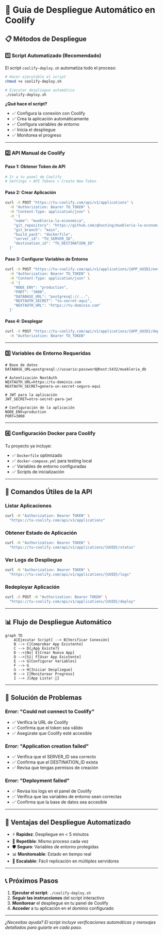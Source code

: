 
# 🚀 Guía de Despliegue Automático en Coolify

## 📋 Métodos de Despliegue

### 1️⃣ **Script Automatizado (Recomendado)**

El script `coolify-deploy.sh` automatiza todo el proceso:

```bash
# Hacer ejecutable el script
chmod +x coolify-deploy.sh

# Ejecutar despliegue automático
./coolify-deploy.sh
```

**¿Qué hace el script?**
- ✅ Configura la conexión con Coolify
- ✅ Crea la aplicación automáticamente
- ✅ Configura variables de entorno
- ✅ Inicia el despliegue
- ✅ Monitorea el progreso

---

### 2️⃣ **API Manual de Coolify**

#### **Paso 1: Obtener Token de API**
```bash
# Ir a tu panel de Coolify
# Settings > API Tokens > Create New Token
```

#### **Paso 2: Crear Aplicación**
```bash
curl -X POST "https://tu-coolify.com/api/v1/applications" \
  -H "Authorization: Bearer TU_TOKEN" \
  -H "Content-Type: application/json" \
  -d '{
    "name": "muebleria-la-economica",
    "git_repository": "https://github.com/qhosting/muebleria-la-economica.git",
    "git_branch": "main",
    "build_pack": "dockerfile",
    "server_id": "TU_SERVER_ID",
    "destination_id": "TU_DESTINATION_ID"
  }'
```

#### **Paso 3: Configurar Variables de Entorno**
```bash
curl -X POST "https://tu-coolify.com/api/v1/applications/{APP_UUID}/environment" \
  -H "Authorization: Bearer TU_TOKEN" \
  -H "Content-Type: application/json" \
  -d '{
    "NODE_ENV": "production",
    "PORT": "3000",
    "DATABASE_URL": "postgresql://...",
    "NEXTAUTH_SECRET": "tu-secret-aqui",
    "NEXTAUTH_URL": "https://tu-dominio.com"
  }'
```

#### **Paso 4: Desplegar**
```bash
curl -X POST "https://tu-coolify.com/api/v1/applications/{APP_UUID}/deploy" \
  -H "Authorization: Bearer TU_TOKEN"
```

---

### 3️⃣ **Variables de Entorno Requeridas**

```env
# Base de datos
DATABASE_URL=postgresql://usuario:password@host:5432/muebleria_db

# Autenticación NextAuth
NEXTAUTH_URL=https://tu-dominio.com
NEXTAUTH_SECRET=genera-un-secret-seguro-aqui

# JWT para la aplicación
JWT_SECRET=otro-secret-para-jwt

# Configuración de la aplicación
NODE_ENV=production
PORT=3000
```

---

### 4️⃣ **Configuración Docker para Coolify**

Tu proyecto ya incluye:
- ✅ `Dockerfile` optimizado
- ✅ `docker-compose.yml` para testing local
- ✅ Variables de entorno configuradas
- ✅ Scripts de inicialización

---

## 🔧 **Comandos Útiles de la API**

### **Listar Aplicaciones**
```bash
curl -H "Authorization: Bearer TOKEN" \
  "https://tu-coolify.com/api/v1/applications"
```

### **Obtener Estado de Aplicación**
```bash
curl -H "Authorization: Bearer TOKEN" \
  "https://tu-coolify.com/api/v1/applications/{UUID}/status"
```

### **Ver Logs de Despliegue**
```bash
curl -H "Authorization: Bearer TOKEN" \
  "https://tu-coolify.com/api/v1/applications/{UUID}/logs"
```

### **Redeployar Aplicación**
```bash
curl -X POST -H "Authorization: Bearer TOKEN" \
  "https://tu-coolify.com/api/v1/applications/{UUID}/deploy"
```

---

## 📊 **Flujo de Despliegue Automático**

```mermaid
graph TD
    A[Ejecutar Script] --> B[Verificar Conexión]
    B --> C[Comprobar App Existente]
    C --> D{¿App Existe?}
    D -->|No| E[Crear Nueva App]
    D -->|Sí| F[Usar App Existente]
    E --> G[Configurar Variables]
    F --> G
    G --> H[Iniciar Despliegue]
    H --> I[Monitorear Progreso]
    I --> J[App Lista! 🎉]
```

---

## 🚨 **Solución de Problemas**

### **Error: "Could not connect to Coolify"**
- ✅ Verifica la URL de Coolify
- ✅ Confirma que el token sea válido
- ✅ Asegúrate que Coolify esté accesible

### **Error: "Application creation failed"**
- ✅ Verifica que el SERVER_ID sea correcto
- ✅ Confirma que el DESTINATION_ID exista
- ✅ Revisa que tengas permisos de creación

### **Error: "Deployment failed"**
- ✅ Revisa los logs en el panel de Coolify
- ✅ Verifica que las variables de entorno sean correctas
- ✅ Confirma que la base de datos sea accesible

---

## 🎯 **Ventajas del Despliegue Automatizado**

- ⚡ **Rapidez**: Despliegue en < 5 minutos
- 🔄 **Repetible**: Mismo proceso cada vez
- 🛡️ **Seguro**: Variables de entorno protegidas
- 📊 **Monitoreable**: Estado en tiempo real
- 🚀 **Escalable**: Fácil replicación en múltiples servidores

---

## 📞 **Próximos Pasos**

1. **Ejecutar el script**: `./coolify-deploy.sh`
2. **Seguir las instrucciones** del script interactivo
3. **Monitorear** el despliegue en tu panel de Coolify
4. **Acceder** a tu aplicación en el dominio configurado

---

*¿Necesitas ayuda? El script incluye verificaciones automáticas y mensajes detallados para guiarte en cada paso.*
